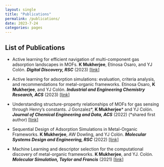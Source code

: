 ```yaml
---
layout: single
title: "Publications"
permalink: /publications/
date: 2023-7-24
categories: pages
---
```

## List of Publications ##
* Active learning for efficient navigation of multi-component gas adsorption landscapes in MOFs. **K Mukherjee**, Etinosa Osaro, and YJ Colón. ***Digital Discovery, RSC*** (2023)
[[link]](https://doi.org/10.1039/D3DD00106G)

* Active learning for adsorption simulations: evaluation, criteria analysis, and recommendations for metal-organic frameworks. Etinosa Osaro, **K Mukherjee**, and YJ Colón. ***Industrial and Engineering Chemistry Research, ACS*** (2023)
[[link]](https://doi.org/10.1021/acs.iecr.3c01589)

* Understanding structure-property relationships of MOFs for gas sensing through Henry’s constants. J
Gonzalez*, **K Mukherjee*** and YJ Colón. ***Journal of Chemical Engineering and Data, ACS*** (2022) (*shared
first author)
[[link]](https://doi.org/10.1021/acs.jced.2c00443)

* Sequential Design of Adsorption Simulations in Metal-Organic Frameworks. **K Mukherjee**, AW Dowling,
and YJ Colón. ***Molecular Systems Design and Engineering, RSC*** (2022)
[[link]](https://pubs.rsc.org/en/content/articlelanding/2022/me/d1me00138h)

* Machine Learning and descriptor selection for the computational discovery of metal-organic frameworks.
**K Mukherjee**, and YJ. Colón. ***Molecular Simulation, Taylor and Francis*** (2021)
[[link]](https://doi.org/10.1080/08927022.2021.1916014)



